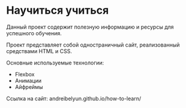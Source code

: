 # Научиться учиться

Данный проект содержит полезную информацию и ресурсы для успешного обучения.

Проект представляет собой одностраничный сайт, реализованный средствами HTML и CSS.

Основные используемые технологии:
* Flexbox
* Анимации
* Айфреймы

Ссылка на сайт: andreibelyun.github.io/how-to-learn/
